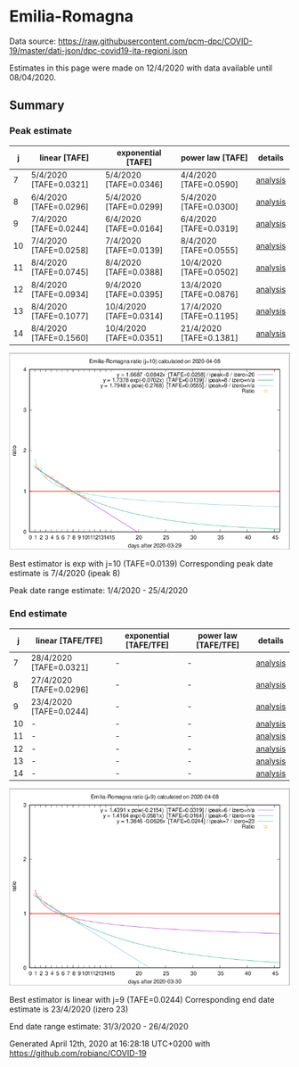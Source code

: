 # Emilia-Romagna


Data source: https://raw.githubusercontent.com/pcm-dpc/COVID-19/master/dati-json/dpc-covid19-ita-regioni.json

Estimates in this page were made on 12/4/2020 with data available until 08/04/2020.


## Summary 

### Peak estimate 
|j|linear [TAFE]|exponential [TAFE]|power law [TAFE]|details|
|---|----|-----------|---------|-------|
|7|5/4/2020 [TAFE=0.0321]|5/4/2020 [TAFE=0.0346]|4/4/2020 [TAFE=0.0590]|[analysis](COVID-19_emilia-romagna_j7_2020-04-08.md)|
|8|6/4/2020 [TAFE=0.0296]|5/4/2020 [TAFE=0.0299]|5/4/2020 [TAFE=0.0300]|[analysis](COVID-19_emilia-romagna_j8_2020-04-08.md)|
|9|7/4/2020 [TAFE=0.0244]|6/4/2020 [TAFE=0.0164]|6/4/2020 [TAFE=0.0319]|[analysis](COVID-19_emilia-romagna_j9_2020-04-08.md)|
|10|7/4/2020 [TAFE=0.0258]|7/4/2020 [TAFE=0.0139]|8/4/2020 [TAFE=0.0555]|[analysis](COVID-19_emilia-romagna_j10_2020-04-08.md)|
|11|8/4/2020 [TAFE=0.0745]|8/4/2020 [TAFE=0.0388]|10/4/2020 [TAFE=0.0502]|[analysis](COVID-19_emilia-romagna_j11_2020-04-08.md)|
|12|8/4/2020 [TAFE=0.0934]|9/4/2020 [TAFE=0.0395]|13/4/2020 [TAFE=0.0876]|[analysis](COVID-19_emilia-romagna_j12_2020-04-08.md)|
|13|8/4/2020 [TAFE=0.1077]|10/4/2020 [TAFE=0.0314]|17/4/2020 [TAFE=0.1195]|[analysis](COVID-19_emilia-romagna_j13_2020-04-08.md)|
|14|8/4/2020 [TAFE=0.1560]|10/4/2020 [TAFE=0.0351]|21/4/2020 [TAFE=0.1381]|[analysis](COVID-19_emilia-romagna_j14_2020-04-08.md)|

![best peak estimate](COVID-19_emilia-romagna_j10_2020-04-08.png)

Best estimator is exp with j=10 (TAFE=0.0139)
Corresponding peak date estimate is 7/4/2020 (ipeak 8)


Peak date range estimate: 1/4/2020 - 25/4/2020

### End estimate 
|j|linear [TAFE/TFE]|exponential [TAFE/TFE]|power law [TAFE/TFE]|details|
|---|----|-----------|---------|-------|
|7|28/4/2020 [TAFE=0.0321]|-|-|[analysis](COVID-19_emilia-romagna_j7_2020-04-08.md)|
|8|27/4/2020 [TAFE=0.0296]|-|-|[analysis](COVID-19_emilia-romagna_j8_2020-04-08.md)|
|9|23/4/2020 [TAFE=0.0244]|-|-|[analysis](COVID-19_emilia-romagna_j9_2020-04-08.md)|
|10|-|-|-|[analysis](COVID-19_emilia-romagna_j10_2020-04-08.md)|
|11|-|-|-|[analysis](COVID-19_emilia-romagna_j11_2020-04-08.md)|
|12|-|-|-|[analysis](COVID-19_emilia-romagna_j12_2020-04-08.md)|
|13|-|-|-|[analysis](COVID-19_emilia-romagna_j13_2020-04-08.md)|
|14|-|-|-|[analysis](COVID-19_emilia-romagna_j14_2020-04-08.md)|

![best zero estimate](COVID-19_emilia-romagna_j9_2020-04-08.png)

Best estimator is linear with j=9 (TAFE=0.0244)
Corresponding end date estimate is 23/4/2020 (izero 23)


End date range estimate: 31/3/2020 - 26/4/2020

Generated April 12th, 2020 at 16:28:18 UTC+0200 with https://github.com/robianc/COVID-19
